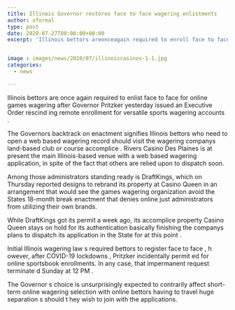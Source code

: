 ```yaml
---
title: Illinois Governor restores face to face wagering enlistments
author: xforeal 
type: post
date: 2020-07-27T00:00:00+00:00
excerpt: 'Illinois bettors areonceagain required to enroll face to face for online games wagering afterGovernor Pritzkeryesterdayissued an Executive Orderrescindingremote enlistment for mobilesports wagering accounts '


image : images/news/2020/07/illinoiscasinos-1-1.jpg
categories:
  - news

---
```

<span data-contrast="auto">Illinois bettors are </span><span data-contrast="auto">once </span><span data-contrast="auto">again required to enlist face to face for online games wagering after </span><span data-contrast="auto">Governor Pritzker </span><span data-contrast="auto">yesterday </span><span data-contrast="auto">issued an Executive Order </span>**<span data-contrast="auto" />**<span data-contrast="auto">rescind </span><span data-contrast="auto">ing </span><span data-contrast="auto">remote enrollment for versatile </span><span data-contrast="auto" /><span data-contrast="auto">sports wagering accounts </span><span data-contrast="auto">. </span><span data-contrast="auto" /><span data-ccp-props='{"134233117":true,"134233118":true,"335551550":6,"335551620":6,"335559739":375}' />

<span data-contrast="auto">The Governors backtrack on enactment signifies </span><span data-contrast="none">Illinois bettors who need to open a web based wagering record should visit the wagering companys land-based club or course accomplice </span><span data-contrast="none">. </span><span data-contrast="auto" /><span data-contrast="auto">Rivers Casino Des Plaines is at present the main </span><span data-contrast="auto">Illinois-based </span><span data-contrast="auto">venue with a web based wagering application, in spite of the fact that others are relied upon to dispatch soon. </span><span data-contrast="auto" /><span data-ccp-props='{"134233117":true,"134233118":true,"335551550":6,"335551620":6,"335559739":375}' />

<span data-contrast="auto">Among those administrators standing ready is DraftKings, which on Thursday reported designs to rebrand </span><span data-contrast="auto">its property at Casino Queen in an arrangement that would see the games wagering organization avoid the States 18-month break enactment that denies online just administrators from utilizing their own brands. </span><span data-ccp-props='{"134233117":true,"134233118":true,"335551550":6,"335551620":6,"335559739":375}' />

<span data-contrast="auto">While DraftKings got its permit a week ago, its accomplice property Casino Queen stays on hold for its authentication basically finishing the companys plans to dispatch its application in the State </span><span data-contrast="auto">for at this point </span><span data-contrast="auto">. </span><span data-contrast="auto" /><span data-ccp-props='{"335551550":6,"335551620":6,"335559739":375}' />

<span data-contrast="none">Initial Illinois wagering law </span><span data-contrast="none">s </span><span data-contrast="none">required bettors </span><span data-contrast="none">to </span><span data-contrast="none">register face to face </span><span data-contrast="none">, h </span><span data-contrast="none">owever, after </span><span data-contrast="none">COVID-19 lockdowns </span><span data-contrast="none">, Pritzker incidentally permit </span><span data-contrast="none">ed </span><span data-contrast="none">for online sportsbook enrollments. In any case, that impermanent request terminate </span><span data-contrast="none">d </span><span data-contrast="none" /><span data-contrast="none">Sunday at 12 PM </span><span data-contrast="none">. </span><span data-ccp-props='{"335551550":6,"335551620":6,"335559739":375}' />

<span data-contrast="none">The Governor </span><span data-contrast="none" /><span data-contrast="none">s choice is </span><span data-contrast="none">unsurprisingly </span><span data-contrast="none">expected to contrarily affect </span><span data-contrast="none">short-term </span><span data-contrast="none">online wagering selection </span><span data-contrast="none">with </span><span data-contrast="none">online bettors </span><span data-contrast="none">having to </span><span data-contrast="none">travel huge separation </span><span data-contrast="none">s </span><span data-contrast="none" /><span data-contrast="none">should t </span><span data-contrast="none">hey wish to join with the applications. </span><span data-ccp-props='{"335551550":6,"335551620":6,"335559739":375}' />